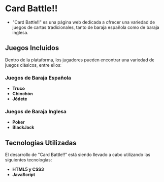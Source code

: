 # Card Battle!!
- "Card Battle!!" es una página web dedicada a ofrecer una variedad de juegos de cartas tradicionales, tanto de baraja española como de baraja inglesa.

## Juegos Incluidos
Dentro de la plataforma, los jugadores pueden encontrar una variedad de juegos clásicos, entre ellos:

### Juegos de Baraja Española
- **Truco** 
- **Chinchón**
- **Jódete**

### Juegos de Baraja Inglesa
- **Poker**
- **BlackJack** 

## Tecnologías Utilizadas
El desarrollo de "Card Battle!!" está siendo llevado a cabo utilizando las siguientes tecnologías:

- **HTML5 y CSS3**
- **JavaScript**